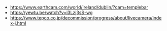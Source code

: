 - https://www.earthcam.com/world/ireland/dublin/?cam=templebar
- https://yewtu.be/watch?v=i3Lzj3sS-wg
- https://www.tepco.co.jp/decommission/progress/about/livecamera/index-j.html